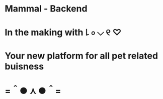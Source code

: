 # Mammal - Backend 
# In the making with ꒒ ০ ⌵ ୧ ♡
# Your new platform for all pet related buisness
# =＾● ⋏ ●＾=
